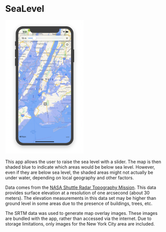 # SeaLevel

<img src="https://raw.githubusercontent.com/gbrixey/SeaLevel/master/screenshot.png" alt="Screenshot of the SeaLevel app" width="250" />

This app allows the user to raise the sea level with a slider. The map is then shaded blue to indicate which areas would be below sea level. However, even if they are below sea level, the shaded areas might not actually be under water, depending on local geography and other factors.

Data comes from the [NASA Shuttle Radar Topography Mission](https://www2.jpl.nasa.gov/srtm/). This data provides surface elevation at a resolution of one arcsecond (about 30 meters). The elevation measurements in this data set may be higher than ground level in some areas due to the presence of buildings, trees, etc.

The SRTM data was used to generate map overlay images. These images are bundled with the app, rather than accessed via the internet. Due to storage limitations, only images for the New York City area are included.
